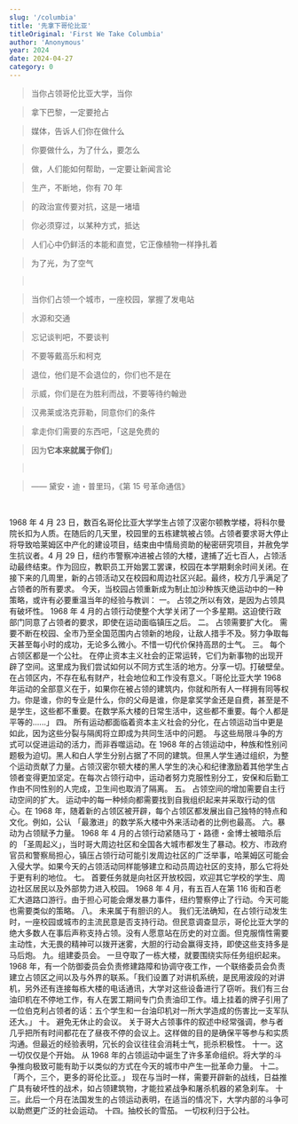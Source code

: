 ```yaml
---
slug: '/columbia'
title: '先拿下哥伦比亚'
titleOriginal: 'First We Take Columbia'
author: 'Anonymous'
year: 2024
date: 2024-04-27
category: 0
---
```


> 当你占领哥伦比亚大学，当你

> 拿下巴黎，一定要抢占

> 媒体，告诉人们你在做什么

> 你要做什么，为了什么，要怎么

> 做，人们能如何帮助，一定要让新闻言论

> 生产，不断地，你有 70 年

> 的政治宣传要对抗，这是一堵墙

> 你必须穿过，以某种方式，抵达

> 人们心中仍鲜活的本能和直觉，它正像植物一样挣扎着

> 为了光，为了空气

> &nbsp;

> 当你们占领一个城市，一座校园，掌握了发电站

> 水源和交通

> 忘记谈判吧，不要谈判

> 不要等戴高乐和柯克

> 退位，他们是不会退位的，你们也不是在

> 示威，你们是在为胜利而战，不要等待约翰逊

> 汉弗莱或洛克菲勒，同意你们的条件

> 拿走你们需要的东西吧，「这是免费的

> 因为**它本来就属于你们**」

> &nbsp;

> —— 黛安・迪・普里玛，《第 15 号革命通信》

<br>

1968 年 4 月 23 日，数百名哥伦比亚大学学生占领了汉密尔顿教学楼，将科尔曼院长扣为人质。在随后的几天里，校园里的五栋建筑被占领。占领者要求哥大停止将导致哈莱姆区中产化的建设项目，结束由中情局资助的秘密研究项目，并赦免学生抗议者。4 月 29 日，纽约市警察冲进被占领的大楼，逮捕了近七百人，占领活动最终结束。作为回应，教职员工开始罢工罢课，校园在本学期剩余时间关闭。在接下来的几周里，新的占领活动又在校园和周边社区兴起。最终，校方几乎满足了占领者的所有要求。
今天，当校园占领重新成为制止加沙种族灭绝运动中的一种策略，或许有必要重温当年的经验与教训：
<span>
    <span class="highlight">
        一。 占领之所以有效，是因为占领具有破坏性。
    </span>
    1968 年 4 月的占领行动使整个大学关闭了一个多星期。这迫使行政部门同意了占领者的要求，即使在运动面临镇压之后。
</span>
<span>
    <span class="highlight">
        二。 占领需要扩大化。
        </span>
        需要不断在校园、全市乃至全国范围内占领新的地段，让敌人措手不及。努力争取每天甚至每小时的成功，无论多么微小。不惜一切代价保持高昂的士气。
</span>
<span>
    <span class="highlight">
        三。 每个占领区都是一个公社。
        </span>
        在停止资本主义社会的正常运转，它们为新事物的出现开辟了空间。这里成为我们尝试如何以不同方式生活的地方。分享一切。打破壁垒。在占领区内，不存在私有财产，社会地位和工作没有意义。「哥伦比亚大学 1968 年运动的全部意义在于，如果你在被占领的建筑内，你就和所有人一样拥有同等权力。你是谁，你的专业是什么，你的父母是谁，你是拿奖学金还是自费，甚至是不是学生，这些都不重要。在数学系大楼的日常生活中，这些都不重要。每个人都是平等的......」
</span>
<span>
    <span class="highlight">
        四。 所有运动都面临着资本主义社会的分化，在占领运动当中更是如此，因为这些分裂与隔阂将立即成为共同生活中的问题。
    </span>
    与这些局限斗争的方式可以促进运动的活力，而非吞噬运动。在 1968 年的占领运动中，种族和性别问题极为迫切。黑人和白人学生分别占据了不同的建筑。但黑人学生通过组织，为整个运动贡献了力量。占领汉密尔顿大楼的黑人学生的决心和纪律激励着其他学生占领者变得更加坚定。在每次占领行动中，运动者努力克服性别分工，安保和后勤工作由不同性别的人完成，卫生间也取消了隔离。
</span>
<span>
    <span class="highlight">
        五。 占领空间的增加需要自主行动空间的扩大。
    </span>
    运动中的每一种倾向都需要找到自我组织起来并采取行动的信心。在 1968 年，随着新的占领区被开辟，每个占领区都发展出自己独特的特点和文化。例如，公认 「最激进」的数学系大楼中外来活动者的比例也最高。
</span>
<span>
    <span class="highlight">
        六。暴动为占领赋予力量。
    </span>
    1968 年 4 月的占领行动紧随马丁・路德・金博士被暗杀后的 「圣周起义」，当时哥大周边社区和全国各大城市都发生了暴动。校方、市政府官员和警察局担心，镇压占领行动可能引发周边社区的广泛举事，哈莱姆区可能会入侵大学。如果今天的占领活动同样能够建立和动员周边社区的支持，那么它将处于更有利的地位。
</span>
<span>
    <span class="highlight">
        七。 首要任务就是向社区开放校园，欢迎其它学校的学生、周边社区居民以及外部势力进入校园。
    </span>
    1968 年 4 月，有五百人在第 116 街和百老汇大道路口游行。由于担心可能会爆发暴力事件，纽约警察停止了行动。今天可能也需要类似的策略。
</span>
<span>
    <span class="highlight">
        八。 未来属于有胆识的人。
        </span>
        我们无法确知，在占领行动发生时，一座校园或城市的主流民意是否支持行动。但民意调查显示，哥伦比亚大学的绝大多数人在事后声称支持占领。没有人愿意站在历史的对立面。但克服惰性需要主动性，大无畏的精神可以拨开迷雾，大胆的行动会赢得支持，即使这些支持多是马后炮。
</span>
<span>
    <span class="highlight">
        九。组建委员会。
    </span>
    一旦夺取了一栋大楼，就要围绕实际任务组织起来。1968 年，有一个防御委员会负责修建路障和协调守夜工作，一个联络委员会负责建立占领区之间以及与外界的联系。「我们设置了对讲机系统，是民用波段的对讲机，另外还有连接每栋大楼的电话通讯，大学对这些设备进行了窃听。我们有三台油印机在不停地工作，有人在罢工期间专门负责油印工作。墙上挂着的牌子引用了一位伯克利占领者的话：五个学生和一台油印机对一所大学造成的伤害比一支军队还大。」
</span>
<span>
    <span class="highlight">
        十。 避免无休止的会议。
        </span>
        关于哥大占领事件的叙述中经常强调，参与者几乎把所有时间都花在了昼夜不停的会议上。这样做的目的是确保平等参与和实质沟通。但最近的经验表明，冗长的会议往往会消耗士气，扼杀积极性。
</span>
<span>
    <span class="highlight">
        十一。这一切仅仅是个开始。
    </span>
    从 1968 年的占领运动中诞生了许多革命组织。将大学的斗争推向极致可能有助于以类似的方式在今天的城市中产生一批革命力量。
</span>
<span>
    <span class="highlight">
    十二。「两个，三个，更多的哥伦比亚。」
    </span>
    现在与当时一样，需要开辟新的战线，日益推广具有破坏性的战术，如占领建筑物，才能拉紧战争和屠杀机器的紧急刹车。
</span>
<span class="highlight">
   十三。此后一个月在法国发生的占领运动表明，在适当的情况下，大学内部的斗争可以助燃更广泛的社会运动。
</span>
<span class="highlight">
十四。抽校长的雪茄。
</span>
<span>
一切权利归于公社。
</span>
